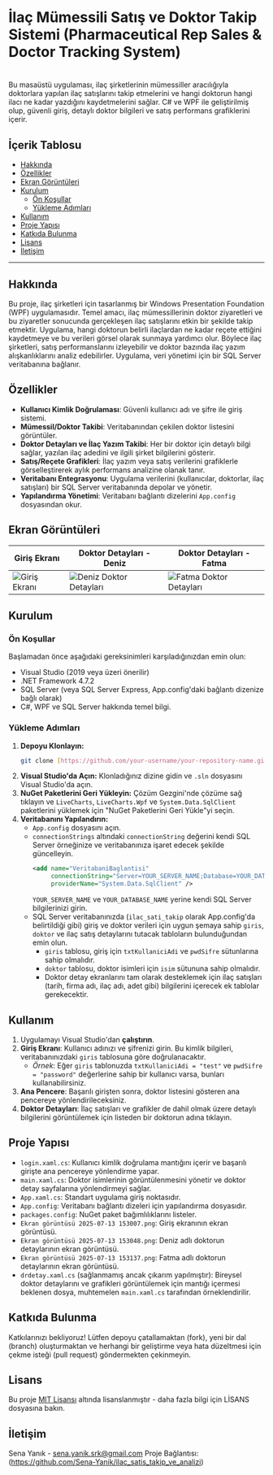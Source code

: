 # İlaç Mümessili Satış ve Doktor Takip Sistemi (Pharmaceutical Rep Sales & Doctor Tracking System)

# 
Bu masaüstü uygulaması, ilaç şirketlerinin mümessiller aracılığıyla doktorlara yapılan ilaç satışlarını takip etmelerini ve hangi doktorun hangi ilacı ne kadar yazdığını kaydetmelerini sağlar. C# ve WPF ile geliştirilmiş olup, güvenli giriş, detaylı doktor bilgileri ve satış performans grafiklerini içerir.

## İçerik Tablosu
- [Hakkında](#hakkında)
- [Özellikler](#özellikler)
- [Ekran Görüntüleri](#ekran-görüntüleri)
- [Kurulum](#kurulum)
  - [Ön Koşullar](#ön-koşullar)
  - [Yükleme Adımları](#yükleme-adımları)
- [Kullanım](#kullanım)
- [Proje Yapısı](#proje-yapısı)
- [Katkıda Bulunma](#katkıda-bulunma)
- [Lisans](#lisans)
- [İletişim](#iletişim)

---

## Hakkında
Bu proje, ilaç şirketleri için tasarlanmış bir Windows Presentation Foundation (WPF) uygulamasıdır. Temel amacı, ilaç mümessillerinin doktor ziyaretleri ve bu ziyaretler sonucunda gerçekleşen ilaç satışlarını etkin bir şekilde takip etmektir. Uygulama, hangi doktorun belirli ilaçlardan ne kadar reçete ettiğini kaydetmeye ve bu verileri görsel olarak sunmaya yardımcı olur. Böylece ilaç şirketleri, satış performanslarını izleyebilir ve doktor bazında ilaç yazım alışkanlıklarını analiz edebilirler. Uygulama, veri yönetimi için bir SQL Server veritabanına bağlanır.

## Özellikler
* **Kullanıcı Kimlik Doğrulaması**: Güvenli kullanıcı adı ve şifre ile giriş sistemi.
* **Mümessil/Doktor Takibi**: Veritabanından çekilen doktor listesini görüntüler.
* **Doktor Detayları ve İlaç Yazım Takibi**: Her bir doktor için detaylı bilgi sağlar, yazılan ilaç adedini ve ilgili şirket bilgilerini gösterir.
* **Satış/Reçete Grafikleri**: İlaç yazım veya satış verilerini grafiklerle görselleştirerek aylık performans analizine olanak tanır.
* **Veritabanı Entegrasyonu**: Uygulama verilerini (kullanıcılar, doktorlar, ilaç satışları) bir SQL Server veritabanında depolar ve yönetir.
* **Yapılandırma Yönetimi**: Veritabanı bağlantı dizelerini `App.config` dosyasından okur.

## Ekran Görüntüleri
| Giriş Ekranı | Doktor Detayları - Deniz | Doktor Detayları - Fatma |
|---|---|---|
| ![Giriş Ekranı](Ekran%20g%C3%B6r%C3%BCnt%C3%BCs%C3%BC%202025-07-13%20153007.png) | ![Deniz Doktor Detayları](Ekran%20g%C3%B6r%C3%BCnt%C3%BCs%C3%BC%202025-07-13%20153048.png) | ![Fatma Doktor Detayları](Ekran%20g%C3%B6r%C3%BCnt%C3%BCs%C3%BC%202025-07-13%20153137.png) |

## Kurulum

### Ön Koşullar
Başlamadan önce aşağıdaki gereksinimleri karşıladığınızdan emin olun:
* Visual Studio (2019 veya üzeri önerilir)
* .NET Framework 4.7.2
* SQL Server (veya SQL Server Express, App.config'daki bağlantı dizenize bağlı olarak)
* C#, WPF ve SQL Server hakkında temel bilgi.

### Yükleme Adımları

1.  **Depoyu Klonlayın:**
    ```bash
    git clone [https://github.com/your-username/your-repository-name.git](https://github.com/your-username/your-repository-name.git)
    ```
2.  **Visual Studio'da Açın:**
    Klonladığınız dizine gidin ve `.sln` dosyasını Visual Studio'da açın.
3.  **NuGet Paketlerini Geri Yükleyin:**
    Çözüm Gezgini'nde çözüme sağ tıklayın ve `LiveCharts`, `LiveCharts.Wpf` ve `System.Data.SqlClient` paketlerini yüklemek için "NuGet Paketlerini Geri Yükle"yi seçin.
4.  **Veritabanını Yapılandırın:**
    * `App.config` dosyasını açın.
    * `connectionStrings` altındaki `connectionString` değerini kendi SQL Server örneğinize ve veritabanınıza işaret edecek şekilde güncelleyin.
        ```xml
        <add name="VeritabaniBaglantisi"
             connectionString="Server=YOUR_SERVER_NAME;Database=YOUR_DATABASE_NAME;Trusted_Connection=True;"
             providerName="System.Data.SqlClient" />
        ```
        `YOUR_SERVER_NAME` ve `YOUR_DATABASE_NAME` yerine kendi SQL Server bilgilerinizi girin.
    * SQL Server veritabanınızda (`ilac_sati_takip` olarak App.config'da belirtildiği gibi) giriş ve doktor verileri için uygun şemaya sahip `giris`, `doktor` ve ilaç satış detaylarını tutacak tabloların bulunduğundan emin olun.
        * `giris` tablosu, giriş için `txtKullaniciAdi` ve `pwdSifre` sütunlarına sahip olmalıdır.
        * `doktor` tablosu, doktor isimleri için `isim` sütununa sahip olmalıdır.
        * Doktor detay ekranlarını tam olarak desteklemek için ilaç satışları (tarih, firma adı, ilaç adı, adet gibi) bilgilerini içerecek ek tablolar gerekecektir.

## Kullanım
1.  Uygulamayı Visual Studio'dan **çalıştırın**.
2.  **Giriş Ekranı**: Kullanıcı adınızı ve şifrenizi girin. Bu kimlik bilgileri, veritabanınızdaki `giris` tablosuna göre doğrulanacaktır.
    * *Örnek*: Eğer `giris` tablonuzda `txtKullaniciAdi = "test"` ve `pwdSifre = "password"` değerlerine sahip bir kullanıcı varsa, bunları kullanabilirsiniz.
3.  **Ana Pencere**: Başarılı girişten sonra, doktor listesini gösteren ana pencereye yönlendirileceksiniz.
4.  **Doktor Detayları**: İlaç satışları ve grafikler de dahil olmak üzere detaylı bilgilerini görüntülemek için listeden bir doktorun adına tıklayın.

## Proje Yapısı
* `login.xaml.cs`: Kullanıcı kimlik doğrulama mantığını içerir ve başarılı girişte ana pencereye yönlendirme yapar.
* `main.xaml.cs`: Doktor isimlerinin görüntülenmesini yönetir ve doktor detay sayfalarına yönlendirmeyi sağlar.
* `App.xaml.cs`: Standart uygulama giriş noktasıdır.
* `App.config`: Veritabanı bağlantı dizeleri için yapılandırma dosyasıdır.
* `packages.config`: NuGet paket bağımlılıklarını listeler.
* `Ekran görüntüsü 2025-07-13 153007.png`: Giriş ekranının ekran görüntüsü.
* `Ekran görüntüsü 2025-07-13 153048.png`: Deniz adlı doktorun detaylarının ekran görüntüsü.
* `Ekran görüntüsü 2025-07-13 153137.png`: Fatma adlı doktorun detaylarının ekran görüntüsü.
* `drdetay.xaml.cs` (sağlanmamış ancak çıkarım yapılmıştır): Bireysel doktor detaylarını ve grafikleri görüntülemek için mantığı içermesi beklenen dosya, muhtemelen `main.xaml.cs` tarafından örneklendirilir.

## Katkıda Bulunma
Katkılarınızı bekliyoruz! Lütfen depoyu çatallamaktan (fork), yeni bir dal (branch) oluşturmaktan ve herhangi bir geliştirme veya hata düzeltmesi için çekme isteği (pull request) göndermekten çekinmeyin.

## Lisans
Bu proje [MIT Lisansı](LICENSE) altında lisanslanmıştır - daha fazla bilgi için LİSANS dosyasına bakın. 

## İletişim
Sena Yanık - sena.yanik.srk@gmail.com
Proje Bağlantısı: (https://github.com/Sena-Yanik/ilac_satis_takip_ve_analizi)
```"
